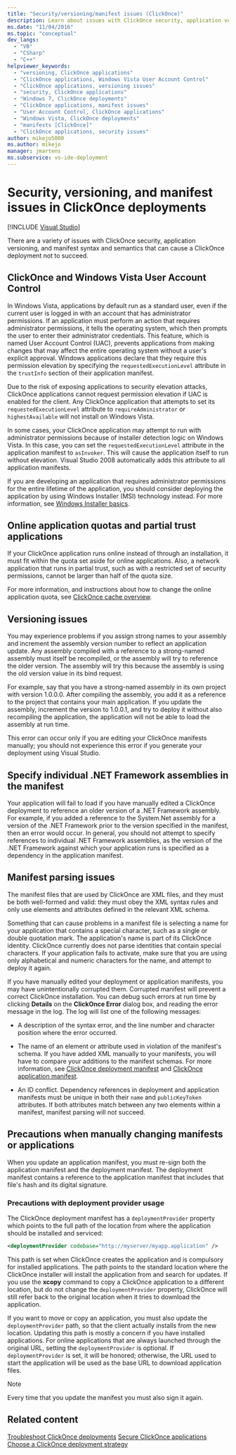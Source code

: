 ```yaml
---
title: "Security/versioning/manifest issues (ClickOnce)"
description: Learn about issues with ClickOnce security, application versioning, and manifest syntax and semantics that can cause a ClickOnce deployment not to succeed.
ms.date: "11/04/2016"
ms.topic: "conceptual"
dev_langs:
  - "VB"
  - "CSharp"
  - "C++"
helpviewer_keywords:
  - "versioning, ClickOnce applications"
  - "ClickOnce applications, Windows Vista User Account Control"
  - "ClickOnce applications, versioning issues"
  - "security, ClickOnce applications"
  - "Windows 7, ClickOnce deployments"
  - "ClickOnce applications, manifest issues"
  - "User Account Control, ClickOnce applications"
  - "Windows Vista, ClickOnce deployments"
  - "manifests [ClickOnce]"
  - "ClickOnce applications, security issues"
author: mikejo5000
ms.author: mikejo
manager: jmartens
ms.subservice: vs-ide-deployment
---
```

# Security, versioning, and manifest issues in ClickOnce deployments

 [!INCLUDE [Visual Studio](~/includes/applies-to-version/vs-windows-only.md)]

There are a variety of issues with ClickOnce security, application versioning, and manifest syntax and semantics that can cause a ClickOnce deployment not to succeed.

## ClickOnce and Windows Vista User Account Control

In Windows Vista, applications by default run as a standard user, even if the current user is logged in with an account that has administrator permissions. If an application must perform an action that requires administrator permissions, it tells the operating system, which then prompts the user to enter their administrator credentials. This feature, which is named User Account Control (UAC), prevents applications from making changes that may affect the entire operating system without a user's explicit approval. Windows applications declare that they require this permission elevation by specifying the `requestedExecutionLevel` attribute in the `trustInfo` section of their application manifest.

Due to the risk of exposing applications to security elevation attacks, ClickOnce applications cannot request permission elevation if UAC is enabled for the client. Any ClickOnce application that attempts to set its `requestedExecutionLevel` attribute to `requireAdministrator` or `highestAvailable` will not install on Windows Vista.

In some cases, your ClickOnce application may attempt to run with administrator permissions because of installer detection logic on Windows Vista. In this case, you can set the `requestedExecutionLevel` attribute in the application manifest to `asInvoker`. This will cause the application itself to run without elevation. Visual Studio 2008 automatically adds this attribute to all application manifests.

If you are developing an application that requires administrator permissions for the entire lifetime of the application, you should consider deploying the application by using Windows Installer (MSI) technology instead. For more information, see [Windows Installer basics](../extensibility/internals/windows-installer-basics.md).

## Online application quotas and partial trust applications

If your ClickOnce application runs online instead of through an installation, it must fit within the quota set aside for online applications. Also, a network application that runs in partial trust, such as with a restricted set of security permissions, cannot be larger than half of the quota size.

For more information, and instructions about how to change the online application quota, see [ClickOnce cache overview](../deployment/clickonce-cache-overview.md).

## Versioning issues

You may experience problems if you assign strong names to your assembly and increment the assembly version number to reflect an application update. Any assembly compiled with a reference to a strong-named assembly must itself be recompiled, or the assembly will try to reference the older version. The assembly will try this because the assembly is using the old version value in its bind request.

For example, say that you have a strong-named assembly in its own project with version 1.0.0.0. After compiling the assembly, you add it as a reference to the project that contains your main application. If you update the assembly, increment the version to 1.0.0.1, and try to deploy it without also recompiling the application, the application will not be able to load the assembly at run time.

This error can occur only if you are editing your ClickOnce manifests manually; you should not experience this error if you generate your deployment using Visual Studio.

## Specify individual .NET Framework assemblies in the manifest

Your application will fail to load if you have manually edited a ClickOnce deployment to reference an older version of a .NET Framework assembly. For example, if you added a reference to the System.Net assembly for a version of the .NET Framework prior to the version specified in the manifest, then an error would occur. In general, you should not attempt to specify references to individual .NET Framework assemblies, as the version of the .NET Framework against which your application runs is specified as a dependency in the application manifest.

## Manifest parsing issues

The manifest files that are used by ClickOnce are XML files, and they must be both well-formed and valid: they must obey the XML syntax rules and only use elements and attributes defined in the relevant XML schema.

Something that can cause problems in a manifest file is selecting a name for your application that contains a special character, such as a single or double quotation mark. The application's name is part of its ClickOnce identity. ClickOnce currently does not parse identities that contain special characters. If your application fails to activate, make sure that you are using only alphabetical and numeric characters for the name, and attempt to deploy it again.

If you have manually edited your deployment or application manifests, you may have unintentionally corrupted them. Corrupted manifest will prevent a correct ClickOnce installation. You can debug such errors at run time by clicking **Details** on the **ClickOnce Error** dialog box, and reading the error message in the log. The log will list one of the following messages:

- A description of the syntax error, and the line number and character position where the error occurred.

- The name of an element or attribute used in violation of the manifest's schema. If you have added XML manually to your manifests, you will have to compare your additions to the manifest schemas. For more information, see [ClickOnce deployment manifest](../deployment/clickonce-deployment-manifest.md) and [ClickOnce application manifest](../deployment/clickonce-application-manifest.md).

- An ID conflict. Dependency references in deployment and application manifests must be unique in both their `name` and `publicKeyToken` attributes. If both attributes match between any two elements within a manifest, manifest parsing will not succeed.

## Precautions when manually changing manifests or applications

When you update an application manifest, you must re-sign both the application manifest and the deployment manifest. The deployment manifest contains a reference to the application manifest that includes that file's hash and its digital signature.

### Precautions with deployment provider usage

The ClickOnce deployment manifest has a `deploymentProvider` property which points to the full path of the location from where the application should be installed and serviced:

```xml
<deploymentProvider codebase="http://myserver/myapp.application" />
```

This path is set when ClickOnce creates the application and is compulsory for installed applications. The path points to the standard location where the ClickOnce installer will install the application from and search for updates. If you use the **xcopy** command to copy a ClickOnce application to a different location, but do not change the `deploymentProvider` property, ClickOnce will still refer back to the original location when it tries to download the application.

If you want to move or copy an application, you must also update the `deploymentProvider` path, so that the client actually installs from the new location. Updating this path is mostly a concern if you have installed applications. For online applications that are always launched through the original URL, setting the `deploymentProvider` is optional. If `deploymentProvider` is set, it will be honored; otherwise, the URL used to start the application will be used as the base URL to download application files.

> [!NOTE]
> Every time that you update the manifest you must also sign it again.

## Related content

[Troubleshoot ClickOnce deployments](../deployment/troubleshooting-clickonce-deployments.md)
[Secure ClickOnce applications](../deployment/securing-clickonce-applications.md)
[Choose a ClickOnce deployment strategy](../deployment/choosing-a-clickonce-deployment-strategy.md)
